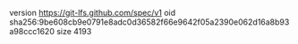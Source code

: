 version https://git-lfs.github.com/spec/v1
oid sha256:9be608cb9e0791e8adc0d36582f66e9642f05a2390e062d16a8b93a98ccc1620
size 4193
